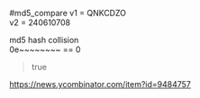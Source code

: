 #md5_compare
v1 = QNKCDZO  
v2 = 240610708  


md5 hash collision  
0e~~~~~~~~ == 0
> true


https://news.ycombinator.com/item?id=9484757  
